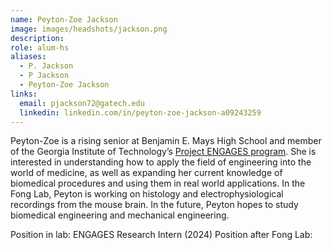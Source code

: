 ```yaml
---
name: Peyton-Zoe Jackson
image: images/headshots/jackson.png
description: 
role: alum-hs
aliases:
  - P. Jackson
  - P Jackson
  - Peyton-Zoe Jackson
links:
  email: pjackson72@gatech.edu
  linkedin: linkedin.com/in/peyton-zoe-jackson-a09243259
---
```


Peyton-Zoe is a rising senior at Benjamin E. Mays High School and member of the Georgia Institute of Technology’s [Project ENGAGES program](https://projectengages.gatech.edu/). She is interested in understanding how to apply the field of engineering into the world of medicine, as well as expanding her current knowledge of biomedical procedures and using them in real world applications. In the Fong Lab, Peyton is working on histology and electrophysiological recordings from the mouse brain. In the future, Peyton hopes to study biomedical engineering and mechanical engineering.


Position in lab: ENGAGES Research Intern (2024)
Position after Fong Lab:
